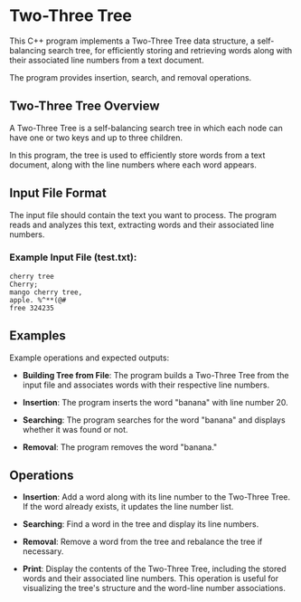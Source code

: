 # Two-Three Tree

This C++ program implements a Two-Three Tree data structure, a self-balancing search tree, for efficiently storing and retrieving words along with their associated line numbers from a text document. 

The program provides insertion, search, and removal operations.


## Two-Three Tree Overview

A Two-Three Tree is a self-balancing search tree in which each node can have one or two keys and up to three children. 

In this program, the tree is used to efficiently store words from a text document, along with the line numbers where each word appears.


## Input File Format
The input file should contain the text you want to process. The program reads and analyzes this text, extracting words and their associated line numbers.

### Example Input File (test.txt):

```
cherry tree
Cherry;
mango cherry tree,
apple. %^**(@#
free 324235
```
## Examples
Example operations and expected outputs:

- **Building Tree from File**: The program builds a Two-Three Tree from the input file and associates words with their respective line numbers.
  
- **Insertion**: The program inserts the word "banana" with line number 20.
  
- **Searching**: The program searches for the word "banana" and displays whether it was found or not.
  
- **Removal**: The program removes the word "banana."

## Operations
- **Insertion**: Add a word along with its line number to the Two-Three Tree. If the word already exists, it updates the line number list.

- **Searching**: Find a word in the tree and display its line numbers.

- **Removal**: Remove a word from the tree and rebalance the tree if necessary.

- **Print**: Display the contents of the Two-Three Tree, including the stored words and their associated line numbers. This operation is useful for visualizing the tree's structure and the word-line number associations.
